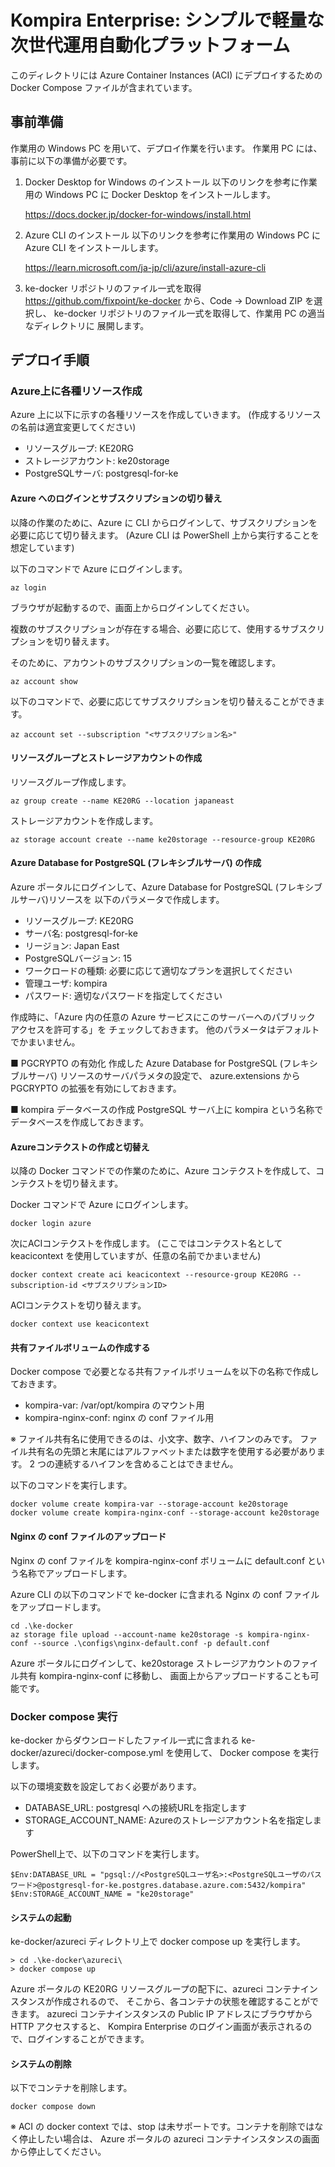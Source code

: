 # Kompira Enterprise: シンプルで軽量な次世代運用自動化プラットフォーム

このディレクトリには Azure Container Instances (ACI) にデプロイするための Docker Compose ファイルが含まれています。

## 事前準備

作業用の Windows PC を用いて、デプロイ作業を行います。
作業用 PC には、事前に以下の準備が必要です。

1. Docker Desktop for Windows のインストール
   以下のリンクを参考に作業用の Windows PC に Docker Desktop をインストールします。

   https://docs.docker.jp/docker-for-windows/install.html

2. Azure CLI のインストール
   以下のリンクを参考に作業用の Windows PC に Azure CLI をインストールします。

   https://learn.microsoft.com/ja-jp/cli/azure/install-azure-cli

3. ke-docker リポジトリのファイル一式を取得
   https://github.com/fixpoint/ke-docker から、Code -> Download ZIP を選択し、
   ke-docker リポジトリのファイル一式を取得して、作業用 PC の適当なディレクトリに
   展開します。

## デプロイ手順

### Azure上に各種リソース作成

Azure 上に以下に示すの各種リソースを作成していきます。
(作成するリソースの名前は適宜変更してください)

- リソースグループ: KE20RG
- ストレージアカウント: ke20storage
- PostgreSQLサーバ: postgresql-for-ke

#### Azure へのログインとサブスクリプションの切り替え

以降の作業のために、Azure に CLI からログインして、サブスクリプションを必要に応じて切り替えます。
(Azure CLI は PowerShell 上から実行することを想定しています)

以下のコマンドで Azure にログインします。

```
az login
```
ブラウザが起動するので、画面上からログインしてください。

複数のサブスクリプションが存在する場合、必要に応じて、使用するサブスクリプションを切り替えます。

そのために、アカウントのサブスクリプションの一覧を確認します。
```
az account show
```
以下のコマンドで、必要に応じてサブスクリプションを切り替えることができます。
```
az account set --subscription "<サブスクリプション名>"
```

#### リソースグループとストレージアカウントの作成

リソースグループ作成します。
```
az group create --name KE20RG --location japaneast
```

ストレージアカウントを作成します。
```
az storage account create --name ke20storage --resource-group KE20RG
```

#### Azure Database for PostgreSQL (フレキシブルサーバ) の作成

Azure ポータルにログインして、Azure Database for PostgreSQL (フレキシブルサーバ)リソースを
以下のパラメータで作成します。

- リソースグループ: KE20RG
- サーバ名: postgresql-for-ke
- リージョン: Japan East
- PostgreSQLバージョン: 15
- ワークロードの種類: 必要に応じて適切なプランを選択してください
- 管理ユーザ: kompira
- パスワード: 適切なパスワードを指定してください

作成時に、「Azure 内の任意の Azure サービスにこのサーバーへのパブリック アクセスを許可する」を
チェックしておきます。
他のパラメータはデフォルトでかまいません。

■ PGCRYPTO の有効化
作成した Azure Database for PostgreSQL (フレキシブルサーバ) リソースのサーバパラメタの設定で、
azure.extensions からPGCRYPTO の拡張を有効にしておきます。

■ kompira データベースの作成
PostgreSQL サーバ上に kompira という名称でデータベースを作成しておきます。


#### Azureコンテクストの作成と切替え

以降の Docker コマンドでの作業のために、Azure コンテクストを作成して、コンテクストを切り替えます。

Docker コマンドで Azure にログインします。
```
docker login azure
```

次にACIコンテクストを作成します。
(ここではコンテクスト名として keacicontext を使用していますが、任意の名前でかまいません)
```
docker context create aci keacicontext --resource-group KE20RG --subscription-id <サブスクリプションID>
```

ACIコンテクストを切り替えます。
```
docker context use keacicontext
```

#### 共有ファイルボリュームの作成する

Docker compose で必要となる共有ファイルボリュームを以下の名称で作成しておきます。

- kompira-var: /var/opt/kompira のマウント用
- kompira-nginx-conf: nginx の conf ファイル用

※ ファイル共有名に使用できるのは、小文字、数字、ハイフンのみです。
   ファイル共有名の先頭と末尾にはアルファベットまたは数字を使用する必要があります。
   2 つの連続するハイフンを含めることはできません。  

以下のコマンドを実行します。

```
docker volume create kompira-var --storage-account ke20storage
docker volume create kompira-nginx-conf --storage-account ke20storage
```
#### Nginx の conf ファイルのアップロード

Nginx の conf ファイルを kompira-nginx-conf ボリュームに default.conf という名称でアップロードします。

Azure CLI の以下のコマンドで ke-docker に含まれる Nginx の conf ファイルをアップロードします。

```
cd .\ke-docker
az storage file upload --account-name ke20storage -s kompira-nginx-conf --source .\configs\nginx-default.conf -p default.conf
```

Azure ポータルにログインして、ke20storage ストレージアカウントのファイル共有 kompira-nginx-conf に移動し、
画面上からアップロードすることも可能です。

### Docker compose 実行

ke-docker からダウンロードしたファイル一式に含まれる ke-docker/azureci/docker-compose.yml を使用して、
Docker compose を実行します。

以下の環境変数を設定しておく必要があります。

- DATABASE_URL: postgresql への接続URLを指定します
- STORAGE_ACCOUNT_NAME: Azureのストレージアカウント名を指定します

PowerShell上で、以下のコマンドを実行します。

```
$Env:DATABASE_URL = "pgsql://<PostgreSQLユーザ名>:<PostgreSQLユーザのパスワード>@postgresql-for-ke.postgres.database.azure.com:5432/kompira"
$Env:STORAGE_ACCOUNT_NAME = "ke20storage"
```

#### システムの起動

ke-docker/azureci ディレクトリ上で docker compose up を実行します。
```
> cd .\ke-docker\azureci\
> docker compose up
```

Azure ポータルの KE20RG リソースグループの配下に、azureci コンテナインスタンスが作成されるので、
そこから、各コンテナの状態を確認することができます。
azureci コンテナインスタンスの Public IP アドレスにブラウザから HTTP アクセスすると、
Kompira Enterprise のログイン画面が表示されるので、ログインすることができます。

#### システムの削除

以下でコンテナを削除します。
```
docker compose down
```

※ ACI の docker context では、stop は未サポートです。コンテナを削除ではなく停止したい場合は、
Azure ポータルの azureci コンテナインスタンスの画面から停止してください。

